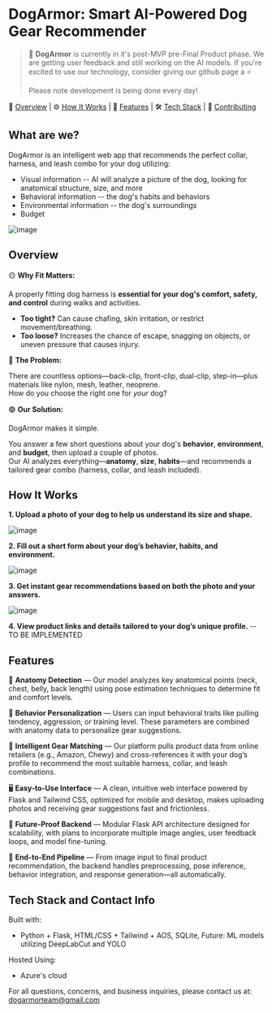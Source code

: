 

# DogArmor: Smart AI-Powered Dog Gear Recommender

> 🐶 **DogArmor** is currently in it's post-MVP pre-Final Product phase. We are getting user feedback and still working on the AI models. If you're excited to use our technology, consider giving our github page a ⭐
>  
> Please note development is being done every day!

🚀 [Overview](#overview) | ⚙️ [How It Works](#how-it-works) | 🧠 [Features](#features) | 🛠️ [Tech Stack](#tech-stack-and-contact-info) | 🤝 [Contributing](CONTRIBUTING.md)

## What are we?

DogArmor is an intelligent web app that recommends the perfect collar, harness, and leash combo for your dog utilizing:
* Visual information -- AI will analyze a picture of the dog, looking for anatomical structure, size, and more
* Behavioral information -- the dog's habits and behaviors 
* Environmental information -- the dog's surroundings 
* Budget 

![image](https://github.com/user-attachments/assets/363b32ba-6898-4cee-a972-f00fb6c836eb)

## Overview

🟡 **Why Fit Matters:** 

A properly fitting dog harness is **essential for your dog's comfort, safety, and control** during walks and activities.

- **Too tight?** Can cause chafing, skin irritation, or restrict movement/breathing.
- **Too loose?** Increases the chance of escape, snagging on objects, or uneven pressure that causes injury.

🔴 **The Problem:**

There are countless options—back-clip, front-clip, dual-clip, step-in—plus materials like nylon, mesh, leather, neoprene.  
How do you choose the right one for *your* dog?

🟢 **Our Solution:**

DogArmor makes it simple.

You answer a few short questions about your dog's **behavior**, **environment**, and **budget**, then upload a couple of photos.  
Our AI analyzes everything—**anatomy**, **size**, **habits**—and recommends a tailored gear combo (harness, collar, and leash included).

## How It Works

**1. Upload a photo of your dog to help us understand its size and shape.**

![image](https://github.com/user-attachments/assets/8e260bf3-4c46-4479-bd08-382571174ab6)

**2. Fill out a short form about your dog’s behavior, habits, and environment.**

   ![image](https://github.com/user-attachments/assets/8ad609fb-4154-4b1c-9076-510db72d39fc)

**3. Get instant gear recommendations based on both the photo and your answers.**

![image](https://github.com/user-attachments/assets/0ab8d5ad-1b31-4c54-acc7-8332b0651d2a)

**4. View product links and details tailored to your dog’s unique profile.** -- TO BE IMPLEMENTED 

## Features

🐾 **Anatomy Detection** — Our model analyzes key anatomical points (neck, chest, belly, back length) using pose estimation techniques to determine fit and comfort levels.

🎯 **Behavior Personalization** — Users can input behavioral traits like pulling tendency, aggression, or training level. These parameters are combined with anatomy data to personalize gear suggestions.

🛒 **Intelligent Gear Matching** — Our platform pulls product data from online retailers (e.g., Amazon, Chewy) and cross-references it with your dog’s profile to recommend the most suitable harness, collar, and leash combinations.

🖥️ **Easy-to-Use Interface** — A clean, intuitive web interface powered by Flask and Tailwind CSS, optimized for mobile and desktop, makes uploading photos and receiving gear suggestions fast and frictionless.

🧩 **Future-Proof Backend** — Modular Flask API architecture designed for scalability, with plans to incorporate multiple image angles, user feedback loops, and model fine-tuning.

🔄 **End-to-End Pipeline** — From image input to final product recommendation, the backend handles preprocessing, pose inference, behavior integration, and response generation—all automatically.

## Tech Stack and Contact Info

Built with:
- Python + Flask, HTML/CSS + Tailwind + AOS, SQLite, Future: ML models utilizing DeepLabCut and YOLO 
  
Hosted Using:
- Azure's cloud
  
For all questions, concerns, and business inquiries, please contact us at: dogarmorteam@gmail.com


